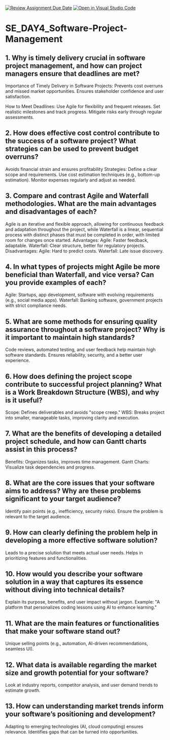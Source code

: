 [![Review Assignment Due Date](https://classroom.github.com/assets/deadline-readme-button-22041afd0340ce965d47ae6ef1cefeee28c7c493a6346c4f15d667ab976d596c.svg)](https://classroom.github.com/a/9pw6JKcu)
[![Open in Visual Studio Code](https://classroom.github.com/assets/open-in-vscode-2e0aaae1b6195c2367325f4f02e2d04e9abb55f0b24a779b69b11b9e10269abc.svg)](https://classroom.github.com/online_ide?assignment_repo_id=18442035&assignment_repo_type=AssignmentRepo)
# SE_DAY4_Software-Project-Management
## 1. Why is timely delivery crucial in software project management, and how can project managers ensure that deadlines are met?
Importance of Timely Delivery in Software Projects:
Prevents cost overruns and missed market opportunities.
Ensures stakeholder confidence and user satisfaction.

How to Meet Deadlines:
Use Agile for flexibility and frequent releases.
Set realistic milestones and track progress.
Mitigate risks early through regular assessments.

## 2. How does effective cost control contribute to the success of a software project? What strategies can be used to prevent budget overruns?
Avoids financial strain and ensures profitability
Strategies:
Define a clear scope and requirements.
Use cost estimation techniques (e.g., bottom-up estimation).
Monitor expenses regularly and adjust as needed.

## 3. Compare and contrast Agile and Waterfall methodologies. What are the main advantages and disadvantages of each?
Agile is an iterative and flexible approach, allowing for continuous feedback and adaptation throughout the project, while Waterfall is a linear, sequential process with distinct phases that must be completed in order, with limited room for changes once started.
Advantages:
Agile: Faster feedback, adaptable.
Waterfall: Clear structure, better for regulatory projects.
Disadvantages:
Agile: Hard to predict costs.
Waterfall: Late issue discovery.

## 4. In what types of projects might Agile be more beneficial than Waterfall, and vice versa? Can you provide examples of each?
Agile: Startups, app development, software with evolving requirements (e.g., social media apps).
Waterfall: Banking software, government projects with strict compliance needs.

## 5. What are some methods for ensuring quality assurance throughout a software project? Why is it important to maintain high standards?
Code reviews, automated testing, and user feedback help maintain high software standards.
Ensures reliability, security, and a better user experience.

## 6. How does defining the project scope contribute to successful project planning? What is a Work Breakdown Structure (WBS), and why is it useful?
Scope: Defines deliverables and avoids "scope creep."
WBS: Breaks project into smaller, manageable tasks, improving clarity and execution.

## 7. What are the benefits of developing a detailed project schedule, and how can Gantt charts assist in this process?
Benefits: Organizes tasks, improves time management.
Gantt Charts: Visualize task dependencies and progress.

## 8. What are the core issues that your software aims to address? Why are these problems significant to your target audience?
Identify pain points (e.g., inefficiency, security risks).
Ensure the problem is relevant to the target audience.

## 9. How can clearly defining the problem help in developing a more effective software solution?
Leads to a precise solution that meets actual user needs.
Helps in prioritizing features and functionalities.

## 10. How would you describe your software solution in a way that captures its essence without diving into technical details?
Explain its purpose, benefits, and user impact without jargon.
Example: "A platform that personalizes coding lessons using AI to enhance learning."

## 11. What are the main features or functionalities that make your software stand out?
Unique selling points (e.g., automation, AI-driven recommendations, seamless UI). 

## 12. What data is available regarding the market size and growth potential for your software?
Look at industry reports, competitor analysis, and user demand trends to estimate growth.

## 13. How can understanding market trends inform your software’s positioning and development?
Adapting to emerging technologies (AI, cloud computing) ensures relevance.
Identifies gaps that can be turned into opportunities.
